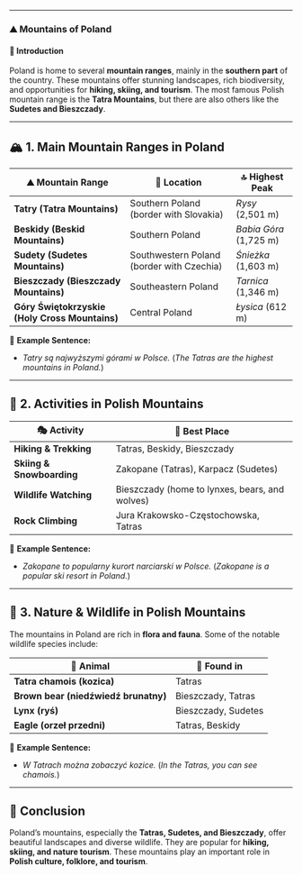 
---
### ⛰ **Mountains of Poland**

#### 📌 **Introduction**

Poland is home to several **mountain ranges**, mainly in the **southern part** of the country. These mountains offer stunning landscapes, rich biodiversity, and opportunities for **hiking, skiing, and tourism**. The most famous Polish mountain range is the **Tatra Mountains**, but there are also others like the **Sudetes and Bieszczady**.

---

## 🏔 **1. Main Mountain Ranges in Poland**

|⛰ **Mountain Range**|📍 **Location**|🔝 **Highest Peak**|
|---|---|---|
|**Tatry (Tatra Mountains)**|Southern Poland (border with Slovakia)|_Rysy_ (2,501 m)|
|**Beskidy (Beskid Mountains)**|Southern Poland|_Babia Góra_ (1,725 m)|
|**Sudety (Sudetes Mountains)**|Southwestern Poland (border with Czechia)|_Śnieżka_ (1,603 m)|
|**Bieszczady (Bieszczady Mountains)**|Southeastern Poland|_Tarnica_ (1,346 m)|
|**Góry Świętokrzyskie (Holy Cross Mountains)**|Central Poland|_Łysica_ (612 m)|

🔹 **Example Sentence:**

- _Tatry są najwyższymi górami w Polsce._ (_The Tatras are the highest mountains in Poland._)
    

---

## 🎿 **2. Activities in Polish Mountains**

|🎭 **Activity**|📍 **Best Place**|
|---|---|
|**Hiking & Trekking**|Tatras, Beskidy, Bieszczady|
|**Skiing & Snowboarding**|Zakopane (Tatras), Karpacz (Sudetes)|
|**Wildlife Watching**|Bieszczady (home to lynxes, bears, and wolves)|
|**Rock Climbing**|Jura Krakowsko-Częstochowska, Tatras|

🔹 **Example Sentence:**

- _Zakopane to popularny kurort narciarski w Polsce._ (_Zakopane is a popular ski resort in Poland._)
    

---

## 🌿 **3. Nature & Wildlife in Polish Mountains**

The mountains in Poland are rich in **flora and fauna**. Some of the notable wildlife species include:

|🦌 **Animal**|🌿 **Found in**|
|---|---|
|**Tatra chamois (kozica)**|Tatras|
|**Brown bear (niedźwiedź brunatny)**|Bieszczady, Tatras|
|**Lynx (ryś)**|Bieszczady, Sudetes|
|**Eagle (orzeł przedni)**|Tatras, Beskidy|

🔹 **Example Sentence:**

- _W Tatrach można zobaczyć kozice._ (_In the Tatras, you can see chamois._)
    

---

## 🏁 **Conclusion**

Poland’s mountains, especially the **Tatras, Sudetes, and Bieszczady**, offer beautiful landscapes and diverse wildlife. They are popular for **hiking, skiing, and nature tourism**. These mountains play an important role in **Polish culture, folklore, and tourism**.